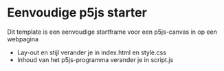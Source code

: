 # Eenvoudige p5js starter

Dit template is een eenvoudige startframe voor een p5js-canvas in op een webpagina

- Lay-out en stijl verander je in index.html en style.css
- Inhoud van het p5js-programma verander je in script.js
